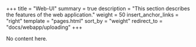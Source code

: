 +++
title = "Web-UI"
summary = true
description = "This section describes the features of the web application."
weight = 50
insert_anchor_links = "right"
template = "pages.html"
sort_by = "weight"
redirect_to = "docs/webapp/uploading"
+++

No content here.

